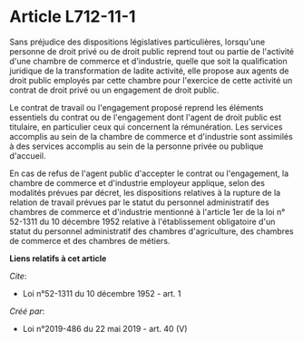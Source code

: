 # Article L712-11-1

Sans préjudice des dispositions législatives particulières, lorsqu'une personne de droit privé ou de droit public reprend
tout ou partie de l'activité d'une chambre de commerce et d'industrie, quelle que soit la qualification juridique de la
transformation de ladite activité, elle propose aux agents de droit public employés par cette chambre pour l'exercice de
cette activité un contrat de droit privé ou un engagement de droit public.

Le contrat de travail ou l'engagement proposé reprend les éléments essentiels du contrat ou de l'engagement dont l'agent de
droit public est titulaire, en particulier ceux qui concernent la rémunération. Les services accomplis au sein de la chambre
de commerce et d'industrie sont assimilés à des services accomplis au sein de la personne privée ou publique d'accueil.

En cas de refus de l'agent public d'accepter le contrat ou l'engagement, la chambre de commerce et d'industrie employeur
applique, selon des modalités prévues par décret, les dispositions relatives à la rupture de la relation de travail prévues
par le statut du personnel administratif des chambres de commerce et d'industrie mentionné à l'article 1er de la loi n°
52-1311 du 10 décembre 1952 relative à l'établissement obligatoire d'un statut du personnel administratif des chambres
d'agriculture, des chambres de commerce et des chambres de métiers.

**Liens relatifs à cet article**

_Cite_:

  - Loi n°52-1311 du 10 décembre 1952 - art. 1

_Créé par_:

  - Loi n°2019-486 du 22 mai 2019 - art. 40 (V)
